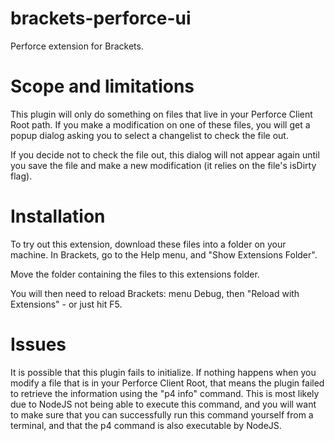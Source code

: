 brackets-perforce-ui
====================

Perforce extension for Brackets. 

Scope and limitations
=====================

This plugin will only do something on files that live in your Perforce Client Root path.
If you make a modification on one of these files, you will get a popup dialog asking you to select a changelist to check the file out.

If you decide not to check the file out, this dialog will not appear again until you save the file and make a new modification (it relies on the file's isDirty flag).

Installation
============

To try out this extension, download these files into a folder on your machine.
In Brackets, go to the Help menu, and "Show Extensions Folder".

Move the folder containing the files to this extensions folder.

You will then need to reload Brackets: menu Debug, then "Reload with Extensions" - or just hit F5.

Issues
======

It is possible that this plugin fails to initialize.
If nothing happens when you modify a file that is in your Perforce Client Root, that means the plugin failed to retrieve the information using the "p4 info" command.
This is most likely due to NodeJS not being able to execute this command, and you will want to make sure that you can successfully run this command yourself from a terminal, and that the p4 command is also executable by NodeJS.
